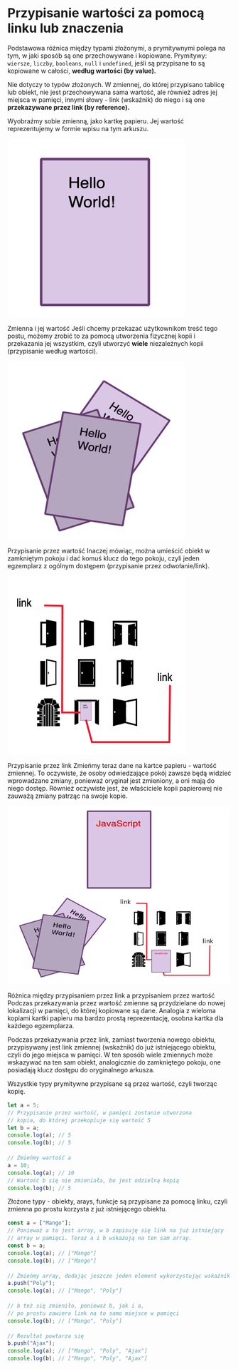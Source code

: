 # Przypisanie wartości za pomocą linku lub znaczenia

Podstawowa różnica między typami złożonymi, a prymitywnymi polega na tym, w jaki sposób są one przechowywane i kopiowane. Prymitywy: `wiersze`, `liczby`, `booleans`, `null` i `undefined`, jeśli są przypisane to są kopiowane w całości, **według wartości (by value).**

Nie dotyczy to typów złożonych. W zmiennej, do której przypisano tablicę lub obiekt, nie jest przechowywana sama wartość, ale również adres jej miejsca w pamięci, innymi słowy - link (wskaźnik) do niego i są one **przekazywane przez link (by reference).**

Wyobraźmy sobie zmienną, jako kartkę papieru. Jej wartość reprezentujemy w formie wpisu na tym arkuszu.

![model dom](includes/0_tablice/src/array-2.png)

Zmienna i jej wartość
Jeśli chcemy przekazać użytkownikom treść tego postu, możemy zrobić to za pomocą utworzenia fizycznej kopii i przekazania jej wszystkim, czyli utworzyć **wiele** niezależnych kopii (przypisanie według wartości).

![model dom](includes/0_tablice/src/array-3.png)

Przypisanie przez wartość
Inaczej mówiąc, można umieścić obiekt w zamkniętym pokoju i dać komuś klucz do tego pokoju, czyli jeden egzemplarz z ogólnym dostępem (przypisanie przez odwołanie/link).

![model dom](includes/0_tablice/src/array-4.png)

Przypisanie przez link
Zmieńmy teraz dane na kartce papieru - wartość zmiennej. To oczywiste, że osoby odwiedzające pokój zawsze będą widzieć wprowadzane zmiany, ponieważ oryginał jest zmieniony, a oni mają do niego dostęp. Również oczywiste jest, że właściciele kopii papierowej nie zauważą zmiany patrząc na swoje kopie.

![model dom](includes/0_tablice/src/array-5.png)

Różnica między przypisaniem przez link a przypisaniem przez wartość
Podczas przekazywania przez wartość zmienne są przydzielane do nowej lokalizacji w pamięci, do której kopiowane są dane. Analogia z wieloma kopiami kartki papieru ma bardzo prostą reprezentację, osobna kartka dla każdego egzemplarza.

Podczas przekazywania przez link, zamiast tworzenia nowego obiektu, przypisywany jest link zmiennej (wskaźnik) do już istniejącego obiektu, czyli do jego miejsca w pamięci. W ten sposób wiele zmiennych może wskazywać na ten sam obiekt, analogicznie do zamkniętego pokoju, one posiadają klucz dostępu do oryginalnego arkusza.

Wszystkie typy prymitywne przypisane są przez wartość, czyli tworząc kopię.

```js
let a = 5;
// Przypisanie przez wartość, w pamięci zostanie utworzona
// kopia, do której przekopiuje się wartość 5
let b = a;
console.log(a); // 5
console.log(b); // 5

// Zmieńmy wartość a
a = 10;
console.log(a); // 10
// Wartość b się nie zmieniała, bo jest odzielną kopią
console.log(b); // 5
```

Złożone typy - obiekty, arays, funkcje są przypisane za pomocą linku, czyli zmienna po prostu korzysta z już istniejącego obiektu.

```js
const a = ["Mango"];
// Ponieważ a to jest array, w b zapisuję się link na już istniejący
// array w pamięci. Teraz a i b wskazują na ten sam array.
const b = a;
console.log(a); // ["Mango"]
console.log(b); // ["Mango"]

// Zmieńmy array, dodając jeszcze jeden element wykorzystując wskaźnik z a
a.push("Poly");
console.log(a); // ["Mango", "Poly"]

// b też się zmieniło, ponieważ b, jak i a,
// po prostu zawiera link na to samo miejsce w pamięci
console.log(b); // ["Mango", "Poly"]

// Rezultat powtarza się
b.push("Ajax");
console.log(a); // ["Mango", "Poly", "Ajax"]
console.log(b); // ["Mango", "Poly", "Ajax"]
```
